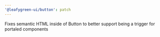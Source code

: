 ```yaml
---
'@leafygreen-ui/button': patch
---
```


Fixes semantic HTML inside of Button to better support being a trigger for portaled components
